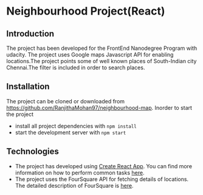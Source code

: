 # Neighbourhood Project(React)

## Introduction
The project has been developed for the FrontEnd Nanodegree Program with udacity. The project uses Google maps Javascript API for enabling locations.The project points some of well known places of South-Indian city Chennai.The filter is included in order to search places.

## Installation
The project can be cloned or downloaded from https://github.com/RanjithaMohan97/neighbourhood-map.
Inorder to start the project 
* install all project dependencies with `npm install`
* start the development server with `npm start`

## Technologies
* The project has developed using [Create React App](https://github.com/facebookincubator/create-react-app). You can find more information on how to perform common tasks [here](https://github.com/facebookincubator/create-react-app/blob/master/packages/react-scripts/template/README.md). 
* The project uses the FourSquare API for fetching details of locations. The detailed description of FourSquare is [here](https://developer.foursquare.com/docs/api/getting-started).
